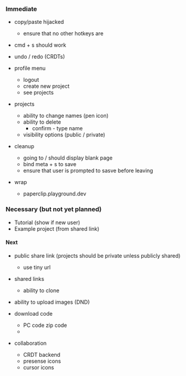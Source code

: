 
### Immediate

- copy/paste hijacked
  - ensure that no other hotkeys are

- cmd + s should work
- undo / redo (CRDTs)

- profile menu
  - logout
  - create new project
  - see projects

- projects
  - ability to change names (pen icon)
  - ability to delete
    - confirm - type name
  - visibility options (public / private)

- cleanup
  - going to / should display blank page
  - bind meta + s to save
  - ensure that user is prompted to sasve before leaving

- wrap
  - paperclip.playground.dev

### Necessary (but not yet planned)

- Tutorial (show if new user)
- Example project (from shared link)


#### Next

- public share link (projects should be private unless publicly shared)
  - use tiny url

- shared links
  - ability to clone

- ability to upload images (DND)
- download code
  - PC code zip code
  - 

- collaboration
  - CRDT backend
  - presense icons
  - cursor icons
